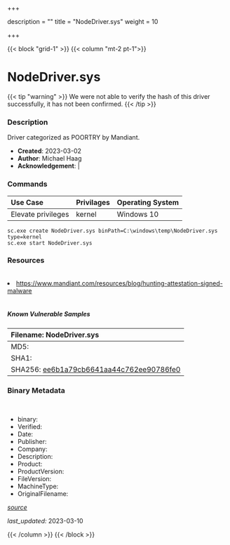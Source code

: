 +++

description = ""
title = "NodeDriver.sys"
weight = 10

+++


{{< block "grid-1" >}}
{{< column "mt-2 pt-1">}}




# NodeDriver.sys 


{{< tip "warning" >}}
We were not able to verify the hash of this driver successfully, it has not been confirmed.
{{< /tip >}}




### Description


Driver categorized as POORTRY by Mandiant.


- **Created**: 2023-03-02
- **Author**: Michael Haag
- **Acknowledgement**:  | [](https://twitter.com/)

### Commands

| Use Case | Privilages | Operating System | 
|:---- | ---- | ---- |
| Elevate privileges | kernel | Windows 10 |

```
sc.exe create NodeDriver.sys binPath=C:\windows\temp\NodeDriver.sys type=kernel
sc.exe start NodeDriver.sys
```

### Resources
<br>


<li><a href="https://www.mandiant.com/resources/blog/hunting-attestation-signed-malware">https://www.mandiant.com/resources/blog/hunting-attestation-signed-malware</a></li>


<br>


##### Known Vulnerable Samples

| Filename: NodeDriver.sys |
|:---- |
|MD5: <a href="https://www.virustotal.com/gui/file/{&#39;Filename&#39;: &#39;NodeDriver.sys&#39;, &#39;MD5&#39;: &#39;&#39;, &#39;SHA1&#39;: &#39;&#39;, &#39;SHA256&#39;: &#39;ee6b1a79cb6641aa44c762ee90786fe0&#39;}"></a>|
|SHA1: <a href="https://www.virustotal.com/gui/file/{&#39;Filename&#39;: &#39;NodeDriver.sys&#39;, &#39;MD5&#39;: &#39;&#39;, &#39;SHA1&#39;: &#39;&#39;, &#39;SHA256&#39;: &#39;ee6b1a79cb6641aa44c762ee90786fe0&#39;}"></a>|
|SHA256: <a href="https://www.virustotal.com/gui/file/{&#39;Filename&#39;: &#39;NodeDriver.sys&#39;, &#39;MD5&#39;: &#39;&#39;, &#39;SHA1&#39;: &#39;&#39;, &#39;SHA256&#39;: &#39;ee6b1a79cb6641aa44c762ee90786fe0&#39;}">ee6b1a79cb6641aa44c762ee90786fe0</a>|




### Binary Metadata
<br>

- binary: 
- Verified: 
- Date: 
- Publisher: 
- Company: 
- Description: 
- Product: 
- ProductVersion: 
- FileVersion: 
- MachineType: 
- OriginalFilename: 

[*source*](https://github.com/magicsword-io/LOLDrivers/tree/main/yaml/nodedriver.sys.yml)

*last_updated:* 2023-03-10


{{< /column >}}
{{< /block >}}
